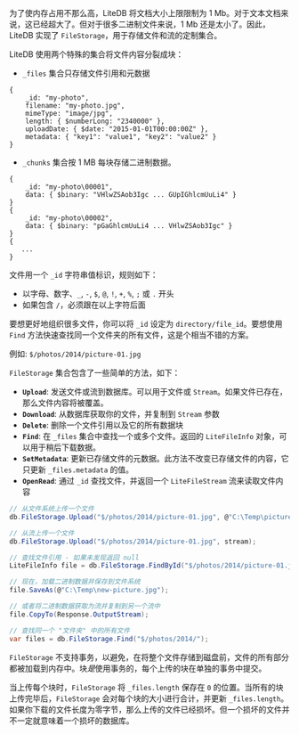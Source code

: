 为了使内存占用不那么高，LiteDB 将文档大小上限限制为 1 Mb。对于文本文档来说，这已经超大了。但对于很多二进制文件来说，1 Mb 还是太小了。因此，LiteDB 实现了 `FileStorage`，用于存储文件和流的定制集合。

LiteDB 使用两个特殊的集合将文件内容分裂成块：

- `_files` 集合只存储文件引用和元数据

```JS
{
    _id: "my-photo",
    filename: "my-photo.jpg",
    mimeType: "image/jpg",
    length: { $numberLong: "2340000" },
    uploadDate: { $date: "2015-01-01T00:00:00Z" },
    metadata: { "key1": "value1", "key2": "value2" }
}
```

- `_chunks` 集合按 1 MB 每块存储二进制数据。

```JS
{
    _id: "my-photo\00001",
    data: { $binary: "VHlwZSAob3Igc ... GUpIGhlcmUuLi4" }
}
{
    _id: "my-photo\00002",
    data: { $binary: "pGaGhlcmUuLi4 ... VHlwZSAob3Igc" }
}
{
   ...
}
```

文件用一个 `_id` 字符串值标识，规则如下：

- 以字母、数字、`_`, `-`, `$`, `@`, `!`, `+`, `%`, `;` 或 `.` 开头
- 如果包含 `/`，必须跟在以上字符后面

要想更好地组织很多文件，你可以将 `_id` 设定为 `directory/file_id`。要想使用 `Find` 方法快速查找同一个文件夹的所有文件，这是个相当不错的方案。

例如: `$/photos/2014/picture-01.jpg`

`FileStorage` 集合包含了一些简单的方法，如下：

- **`Upload`**: 发送文件或流到数据库。可以用于文件或 `Stream`。如果文件已存在，那么文件内容将被覆盖。
- **`Download`**: 从数据库获取你的文件，并复制到 `Stream` 参数
- **`Delete`**: 删除一个文件引用以及它的所有数据块
- **`Find`**: 在 `_files` 集合中查找一个或多个文件。返回的 `LiteFileInfo` 对象，可以用于稍后下载数据。
- **`SetMetadata`**: 更新已存储文件的元数据。此方法不改变已存储文件的内容，它只更新 `_files.metadata` 的值。
- **`OpenRead`**: 通过 `_id` 查找文件，并返回一个 `LiteFileStream` 流来读取文件内容

```C#
// 从文件系统上传一个文件
db.FileStorage.Upload("$/photos/2014/picture-01.jpg", @"C:\Temp\picture-01.jpg");

// 从流上传一个文件
db.FileStorage.Upload("$/photos/2014/picture-01.jpg", stream);

// 查找文件引用 - 如果未发现返回 null
LiteFileInfo file = db.FileStorage.FindById("$/photos/2014/picture-01.jpg");

// 现在，加载二进制数据并保存到文件系统
file.SaveAs(@"C:\Temp\new-picture.jpg");

// 或者将二进制数据获取为流并复制到另一个流中
file.CopyTo(Response.OutputStream);

// 查找同一个 "文件夹" 中的所有文件 
var files = db.FileStorage.Find("$/photos/2014/");
```

`FileStorage` 不支持事务，以避免，在将整个文件存储到磁盘前，文件的所有部分都被加载到内存中。块*是*使用事务的，每个上传的块在单独的事务中提交。

当上传每个块时，`FileStorage` 将 `_files.length` 保存在 `0` 的位置。当所有的块上传完毕后，`FileStorage` 会对每个块的大小进行合计，并更新 `_files.length`。如果你下载的文件长度为零字节，那么上传的文件已经损坏。但一个损坏的文件并不一定就意味着一个损坏的数据库。 
